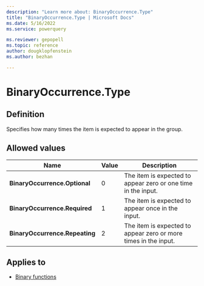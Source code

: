 ```yaml
---
description: "Learn more about: BinaryOccurrence.Type"
title: "BinaryOccurrence.Type | Microsoft Docs"
ms.date: 5/16/2022
ms.service: powerquery

ms.reviewer: gepopell
ms.topic: reference
author: dougklopfenstein
ms.author: bezhan

---
```

# BinaryOccurrence.Type

## Definition

Specifies how many times the item is expected to appear in the group.

## Allowed values

|Name|Value|Description|  
|------------|--|-------------|
|**BinaryOccurrence.Optional**|0|The item is expected to appear zero or one time in the input.|
|**BinaryOccurrence.Required**|1|The item is expected to appear once in the input.|
|**BinaryOccurrence.Repeating**|2|The item is expected to appear zero or more times in the input.|

## Applies to

* [Binary functions](binary-functions.md)
